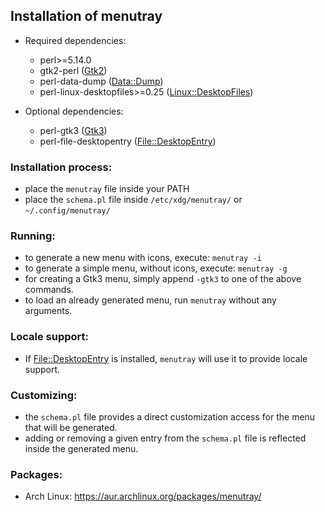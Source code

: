 ## Installation of menutray

* Required dependencies:

    - perl>=5.14.0
    - gtk2-perl ([Gtk2](https://metacpan.org/pod/Gtk2))
    - perl-data-dump ([Data::Dump](https://metacpan.org/pod/Data::Dump))
    - perl-linux-desktopfiles>=0.25 ([Linux::DesktopFiles](https://metacpan.org/pod/Linux::DesktopFiles))

* Optional dependencies:
    - perl-gtk3 ([Gtk3](https://metacpan.org/pod/Gtk3))
    - perl-file-desktopentry ([File::DesktopEntry](https://metacpan.org/pod/File::DesktopEntry))

### Installation process:

- place the `menutray` file inside your PATH
- place the `schema.pl` file inside `/etc/xdg/menutray/` or `~/.config/menutray/`

### Running:

- to generate a new menu with icons, execute: `menutray -i`
- to generate a simple menu, without icons, execute: `menutray -g`
- for creating a Gtk3 menu, simply append `-gtk3` to one of the above commands.
- to load an already generated menu, run `menutray` without any arguments.

### Locale support:

- If [File::DesktopEntry](https://metacpan.org/pod/File::DesktopEntry) is installed, `menutray` will use it to provide locale support.

### Customizing:

- the `schema.pl` file provides a direct customization access for the menu that will be generated.
- adding or removing a given entry from the `schema.pl` file is reflected inside the generated menu.

### Packages:

- Arch Linux: https://aur.archlinux.org/packages/menutray/
